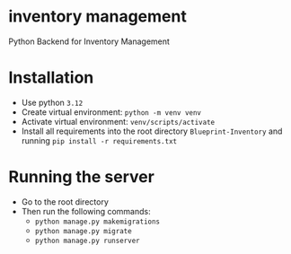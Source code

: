 # inventory management

Python Backend for Inventory Management

# Installation

- Use python `3.12`
- Create virtual environment: `python -m venv venv`
- Activate virtual environment: `venv/scripts/activate`
- Install all requirements into the root directory `Blueprint-Inventory` and running `pip install -r requirements.txt`

# Running the server

- Go to the root directory
- Then run the following commands:
  - `python manage.py makemigrations`
  - `python manage.py migrate`
  - `python manage.py runserver`
